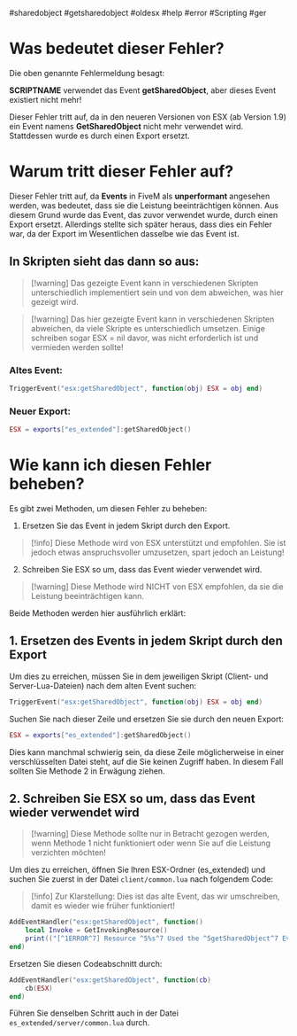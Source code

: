 #sharedobject #getsharedobject #oldesx #help #error #Scripting #ger

# Was bedeutet dieser Fehler?

Die oben genannte Fehlermeldung besagt:

**SCRIPTNAME** verwendet das Event **getSharedObject**, aber dieses Event existiert nicht mehr!

Dieser Fehler tritt auf, da in den neueren Versionen von ESX (ab Version 1.9) ein Event namens **GetSharedObject** nicht mehr verwendet wird. Stattdessen wurde es durch einen Export ersetzt.

# Warum tritt dieser Fehler auf?

Dieser Fehler tritt auf, da **Events** in FiveM als **unperformant** angesehen werden, was bedeutet, dass sie die Leistung beeinträchtigen können. Aus diesem Grund wurde das Event, das zuvor verwendet wurde, durch einen Export ersetzt. Allerdings stellte sich später heraus, dass dies ein Fehler war, da der Export im Wesentlichen dasselbe wie das Event ist.

## In Skripten sieht das dann so aus:

> [!warning] Das gezeigte Event kann in verschiedenen Skripten unterschiedlich implementiert sein und von dem abweichen, was hier gezeigt wird.

> [!warning] Das hier gezeigte Event kann in verschiedenen Skripten abweichen, da viele Skripte es unterschiedlich umsetzen. Einige schreiben sogar ESX = nil davor, was nicht erforderlich ist und vermieden werden sollte!

### Altes Event:
```lua
TriggerEvent("esx:getSharedObject", function(obj) ESX = obj end)
```

### Neuer Export:
```lua
ESX = exports["es_extended"]:getSharedObject()
```

# Wie kann ich diesen Fehler beheben?

Es gibt zwei Methoden, um diesen Fehler zu beheben:

1. Ersetzen Sie das Event in jedem Skript durch den Export.
>[!info] Diese Methode wird von ESX unterstützt und empfohlen. Sie ist jedoch etwas anspruchsvoller umzusetzen, spart jedoch an Leistung!

2. Schreiben Sie ESX so um, dass das Event wieder verwendet wird.
>[!warning] Diese Methode wird NICHT von ESX empfohlen, da sie die Leistung beeinträchtigen kann.

Beide Methoden werden hier ausführlich erklärt:

## 1. Ersetzen des Events in jedem Skript durch den Export

Um dies zu erreichen, müssen Sie in dem jeweiligen Skript (Client- und Server-Lua-Dateien) nach dem alten Event suchen:

```lua
TriggerEvent("esx:getSharedObject", function(obj) ESX = obj end)
```

Suchen Sie nach dieser Zeile und ersetzen Sie sie durch den neuen Export:

```lua
ESX = exports["es_extended"]:getSharedObject()
```

Dies kann manchmal schwierig sein, da diese Zeile möglicherweise in einer verschlüsselten Datei steht, auf die Sie keinen Zugriff haben. In diesem Fall sollten Sie Methode 2 in Erwägung ziehen.

## 2. Schreiben Sie ESX so um, dass das Event wieder verwendet wird
>[!warning] Diese Methode sollte nur in Betracht gezogen werden, wenn Methode 1 nicht funktioniert oder wenn Sie auf die Leistung verzichten möchten!

Um dies zu erreichen, öffnen Sie Ihren ESX-Ordner (es_extended) und suchen Sie zuerst in der Datei `client/common.lua` nach folgendem Code:

>[!info] Zur Klarstellung: Dies ist das alte Event, das wir umschreiben, damit es wieder wie früher funktioniert!

```lua
AddEventHandler("esx:getSharedObject", function()
	local Invoke = GetInvokingResource()
	print(("[^1ERROR^7] Resource ^5%s^7 Used the ^5getSharedObject^7 Event, this event ^1no longer exists!^7 Visit https://documentation.esx-framework.org/tutorials/tutorials-esx/sharedevent for how to fix!"):format(Invoke))
end)
```

Ersetzen Sie diesen Codeabschnitt durch:

```lua
AddEventHandler("esx:getSharedObject", function(cb)
	cb(ESX)
end)
```

Führen Sie denselben Schritt auch in der Datei `es_extended/server/common.lua` durch.